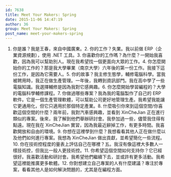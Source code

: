 ```yaml
---
id: 7638
title: Meet Your Makers: Spring
date: 2015-11-06 14:47:19
author: 36
group: Meet Your Makers: Spring
post_name: meet-your-makers-spring
---
```


1. 你是誰？我是王春，來自中國廣東。2. 你的工作？失業。我以前做 ERP（企業資源規劃），使用 .NET 工具。3. 你喜歡你的工作嗎？為什麼？一開始我喜歡，因為我可以幫助別人。現在我希望找一個更面向大眾的工作。4. 你怎麼開始你的工作的？那是我大學畢業（南京大學）六年後的第一份工作。我接下這份工作，是因為它需要人。5. 你的故事？我主修生態學，輔修電腦科學。當我被聘用時，我正在做生產管理。一年後，我轉到資訊部門。我在高中學了一些電腦知識。我選擇輔修是因為我對它感興趣。6. 你怎麼開始學習編程的？大學的電腦科學輔修課程。7. 你做過哪些專案？我為我的電腦製作了自己的 ERP 軟件。它是一個生產管理軟體，可以幫助公司更好地管理生產。我希望我能讓它更通用化，但它只適用於那個特定產業。8. 什麼吸引你來到這個空間/你喜歡這個空間的什麼？兩年前，我對汽車感興趣，並看到 XinCheJian 正在進行類似的專案。後來，我了解到他們舉辦研討會。我參加過一些，儘管我住得有點遠。現在我在 XinCheJian 實習，因為我最近辭掉工作，有更多時間。我喜歡開放和自由的環境。9. 你想在這裡學到什麼？我想看看其他人正在做什麼以及他們如何進行專案。我想為 XinCheJian 做出貢獻，並希望簡化一些流程。10. 你在技術控程度的量表上評估自己在哪裡？五。我沒有像這裡大多數人一樣技術控，但我比一般人更技術控。11. 你希望這個空間如何支持你？它已經很好。我喜歡活動和研討會。我希望他們繼續下去，並或許有更多活動。我希望這裡能推廣更多軟體。12. 你對想建立自己專案的人有什麼建議？專注於專案，看看其他人是如何解決問題的，尤其是在編程方面。